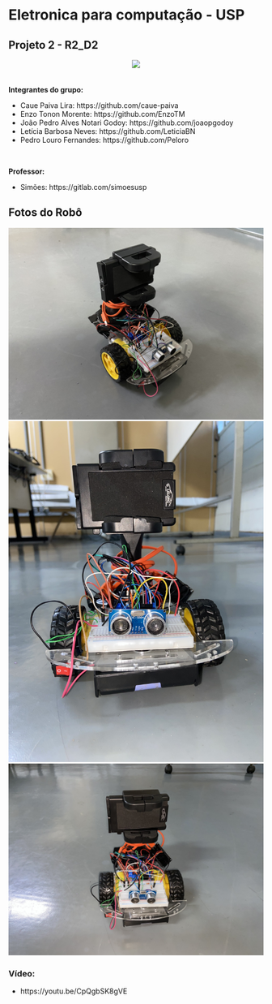# Eletronica para computação - USP
## Projeto 2 - R2_D2

<div align="center">
    <img src="https://i.pinimg.com/originals/b3/cc/76/b3cc768e967da8fc9f2dd87fa315f100.gif">
</div>

<br>

<b>Integrantes do grupo:</b>
<ul>
  <li>Caue Paiva Lira: https://github.com/caue-paiva</li>
  <li>Enzo Tonon Morente: https://github.com/EnzoTM</li>
  <li>João Pedro Alves Notari Godoy: https://github.com/joaopgodoy</li>
  <li>Letícia Barbosa Neves: https://github.com/LeticiaBN</li>
  <li>Pedro Louro Fernandes: https://github.com/Peloro</li>
</ul>

<br>

<b>Professor:</b>
<br>
<ul>
  <li>Simões: https://gitlab.com/simoesusp</li>
</ul>

<h2>Fotos do Robô</h2>
<div align="center">
    <img src="https://github.com/EnzoTM/R2_D2/blob/main/Imagens/IMG-3391.jpg?raw=true">
    <img src="https://github.com/EnzoTM/R2_D2/blob/main/Imagens/IMG-3394.jpg?raw=true">
    <img src="https://github.com/EnzoTM/R2_D2/blob/main/Imagens/IMG-3393.jpg?raw=true">
</div>

<h3>Vídeo:</h3>
<ul>
    <li>https://youtu.be/CpQgbSK8gVE</li>
</ul>

